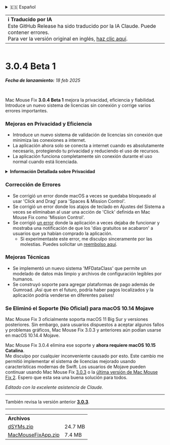 <details>
<summary>🇪🇸 Español</summary>

[🇬🇧 English (GitHub)](https://github.com/noah-nuebling/mac-mouse-fix/releases/tag/3.0.4-Beta-1)\
[🇦🇩 Català](https://redirect.macmousefix.com/?target=mmf-release&tag=3.0.4-Beta-1&locale=ca)\
[🇩🇪 Deutsch](https://redirect.macmousefix.com/?target=mmf-release&tag=3.0.4-Beta-1&locale=de)\
**🇪🇸 Español**\
[🇫🇷 Français](https://redirect.macmousefix.com/?target=mmf-release&tag=3.0.4-Beta-1&locale=fr)\
[🇮🇩 Indonesia](https://redirect.macmousefix.com/?target=mmf-release&tag=3.0.4-Beta-1&locale=id)\
[🇮🇹 Italiano](https://redirect.macmousefix.com/?target=mmf-release&tag=3.0.4-Beta-1&locale=it)\
[🇭🇺 Magyar](https://redirect.macmousefix.com/?target=mmf-release&tag=3.0.4-Beta-1&locale=hu)\
[🇳🇱 Nederlands](https://redirect.macmousefix.com/?target=mmf-release&tag=3.0.4-Beta-1&locale=nl)\
[🇵🇱 Polski](https://redirect.macmousefix.com/?target=mmf-release&tag=3.0.4-Beta-1&locale=pl)\
[🇧🇷 Português (Brasil)](https://redirect.macmousefix.com/?target=mmf-release&tag=3.0.4-Beta-1&locale=pt-BR)\
[🇵🇹 Português (Portugal)](https://redirect.macmousefix.com/?target=mmf-release&tag=3.0.4-Beta-1&locale=pt-PT)\
[🇷🇴 Română](https://redirect.macmousefix.com/?target=mmf-release&tag=3.0.4-Beta-1&locale=ro)\
[🇸🇪 Svenska](https://redirect.macmousefix.com/?target=mmf-release&tag=3.0.4-Beta-1&locale=sv)\
[🇻🇳 Tiếng Việt](https://redirect.macmousefix.com/?target=mmf-release&tag=3.0.4-Beta-1&locale=vi)\
[🇹🇷 Türkçe](https://redirect.macmousefix.com/?target=mmf-release&tag=3.0.4-Beta-1&locale=tr)\
[🇨🇿 Čeština](https://redirect.macmousefix.com/?target=mmf-release&tag=3.0.4-Beta-1&locale=cs)\
[🇬🇷 Ελληνικά](https://redirect.macmousefix.com/?target=mmf-release&tag=3.0.4-Beta-1&locale=el)\
[🇷🇺 Русский](https://redirect.macmousefix.com/?target=mmf-release&tag=3.0.4-Beta-1&locale=ru)\
[🇺🇦 Українська](https://redirect.macmousefix.com/?target=mmf-release&tag=3.0.4-Beta-1&locale=uk)\
[🇮🇱 עברית](https://redirect.macmousefix.com/?target=mmf-release&tag=3.0.4-Beta-1&locale=he)\
[🇸🇦 العربية](https://redirect.macmousefix.com/?target=mmf-release&tag=3.0.4-Beta-1&locale=ar)\
[🇮🇳 हिन्दी](https://redirect.macmousefix.com/?target=mmf-release&tag=3.0.4-Beta-1&locale=hi)\
[🇹🇭 ไทย](https://redirect.macmousefix.com/?target=mmf-release&tag=3.0.4-Beta-1&locale=th)\
[🇨🇳 中文 (简体)](https://redirect.macmousefix.com/?target=mmf-release&tag=3.0.4-Beta-1&locale=zh-Hans)\
[🇨🇳 中文 (繁體)](https://redirect.macmousefix.com/?target=mmf-release&tag=3.0.4-Beta-1&locale=zh-Hant)\
[🇭🇰 中文（香港)](https://redirect.macmousefix.com/?target=mmf-release&tag=3.0.4-Beta-1&locale=zh-HK)\
[🇯🇵 日本語](https://redirect.macmousefix.com/?target=mmf-release&tag=3.0.4-Beta-1&locale=ja)\
[🇰🇷 한국어](https://redirect.macmousefix.com/?target=mmf-release&tag=3.0.4-Beta-1&locale=ko)\
[Help translate Mac Mouse Fix to different languages!](https://github.com/noah-nuebling/mac-mouse-fix/discussions/731)
</details>
<table align=><td>
<b>ℹ️ Traducido por IA</b><br>
Este GitHub Release ha sido traducido por la IA Claude. Puede contener errores.<br>
Para ver la versión original en inglés, <a href="https://github.com/noah-nuebling/mac-mouse-fix/releases/tag/3.0.4-Beta-1">haz clic aquí</a>.
</td></table>

<table></table>

# 3.0.4 Beta 1
***Fecha de lanzamiento:** 18 feb 2025*

<br>

Mac Mouse Fix **3.0.4 Beta 1** mejora la privacidad, eficiencia y fiabilidad.\
Introduce un nuevo sistema de licencias sin conexión y corrige varios errores importantes.

### Mejoras en Privacidad y Eficiencia

- Introduce un nuevo sistema de validación de licencias sin conexión que minimiza las conexiones a internet.
- La aplicación ahora solo se conecta a internet cuando es absolutamente necesario, protegiendo tu privacidad y reduciendo el uso de recursos.
- La aplicación funciona completamente sin conexión durante el uso normal cuando está licenciada.

<details>
<summary><b>Información Detallada sobre Privacidad</b></summary>
Las versiones anteriores validaban las licencias en línea en cada inicio, permitiendo potencialmente que los registros de conexión se almacenaran en servidores de terceros (GitHub y Gumroad). El nuevo sistema elimina las conexiones innecesarias – después de la activación inicial de la licencia, solo se conecta a internet si los datos locales de la licencia están dañados.
<br><br>
Si bien yo nunca registré el comportamiento del usuario personalmente, el sistema anterior teóricamente permitía que los servidores de terceros registraran direcciones IP y tiempos de conexión. Gumroad también podía registrar tu clave de licencia y potencialmente correlacionarla con cualquier información personal que hubieran registrado sobre ti cuando compraste Mac Mouse Fix.
<br><br>
No consideré estos sutiles problemas de privacidad cuando construí el sistema de licencias original, pero ahora, ¡Mac Mouse Fix es tan privado y libre de internet como es posible!
<br><br>
Consulta también la <a href=https://gumroad.com/privacy>política de privacidad de Gumroad</a> y este <a href=https://github.com/noah-nuebling/mac-mouse-fix/issues/976#issuecomment-2140955801>comentario mío en GitHub</a>.

</details>

### Corrección de Errores

- Se corrigió un error donde macOS a veces se quedaba bloqueado al usar 'Click and Drag' para 'Spaces & Mission Control'.
- Se corrigió un error donde los atajos de teclado en Ajustes del Sistema a veces se eliminaban al usar una acción de 'Click' definida en Mac Mouse Fix como 'Mission Control'.
- Se corrigió [un error](https://github.com/noah-nuebling/mac-mouse-fix/issues?q=state%3Aopen%20label%3A%22%27Free%20days%20are%20over%27%20bug%22) donde la aplicación a veces dejaba de funcionar y mostraba una notificación de que los 'días gratuitos se acabaron' a usuarios que ya habían comprado la aplicación.
    - Si experimentaste este error, me disculpo sinceramente por las molestias. Puedes solicitar un [reembolso aquí](https://redirect.macmousefix.com/?message=&target=mmf-apply-for-refund&locale=es).

### Mejoras Técnicas

- Se implementó un nuevo sistema 'MFDataClass' que permite un modelado de datos más limpio y archivos de configuración legibles por humanos.
- Se construyó soporte para agregar plataformas de pago además de Gumroad. ¡Así que en el futuro, podría haber pagos localizados y la aplicación podría venderse en diferentes países!

### Se Eliminó el Soporte (No Oficial) para macOS 10.14 Mojave

Mac Mouse Fix 3 oficialmente soporta macOS 11 Big Sur y versiones posteriores. Sin embargo, para usuarios dispuestos a aceptar algunos fallos y problemas gráficos, Mac Mouse Fix 3.0.3 y anteriores aún podían usarse en macOS 10.14.4 Mojave.

Mac Mouse Fix 3.0.4 elimina ese soporte y **ahora requiere macOS 10.15 Catalina**.\
Me disculpo por cualquier inconveniente causado por esto. Este cambio me permitió implementar el sistema de licencias mejorado usando características modernas de Swift. Los usuarios de Mojave pueden continuar usando Mac Mouse Fix [3.0.3](https://redirect.macmousefix.com/?target=mmf-release&tag=3.0.3&locale=es) o la [última versión de Mac Mouse Fix 2](https://redirect.macmousefix.com/?target=mmf2-latest&locale=es). Espero que esta sea una buena solución para todos.

*Editado con la excelente asistencia de Claude.*

---

También revisa la versión anterior [**3.0.3**](https://redirect.macmousefix.com/?target=mmf-release&tag=3.0.3&locale=es).

---

<table align="start">
<tr>
    <td colspan=2>
        <b>Archivos</b>
    </td>
</tr>
<tr>
    <td><a href="https://github.com/noah-nuebling/mac-mouse-fix/releases/download/3.0.4-Beta-1/dSYMs.zip">dSYMs.zip</a></td>
    <td>24.7 MB</td>
</tr>
<tr>
    <td><a href="https://github.com/noah-nuebling/mac-mouse-fix/releases/download/3.0.4-Beta-1/MacMouseFixApp.zip">MacMouseFixApp.zip</a></td>
    <td>7.4 MB</td>
</tr>
</table>